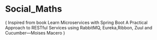 # Social_Maths
( Inspired from book Learn Microservices with Spring Boot A Practical Approach to RESTful Services using RabbitMQ, Eureka,Ribbon, Zuul and Cucumber—Moises Macero )
